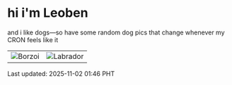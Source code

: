 # hi i'm Leoben

and i like dogs—so have some random dog pics that change whenever my CRON feels like it

|  |  |
|--------|----------|
| ![Borzoi](https://random-dog-vercel.vercel.app/api/random-borzoi?v=1762019217) | ![Labrador](https://random-dog-vercel.vercel.app/api/random-labrador?v=1762019217) |

Last updated: 2025-11-02 01:46 PHT
